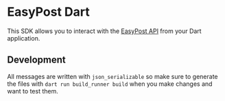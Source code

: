 # EasyPost Dart

This SDK allows you to interact with the [EasyPost API](https://www.easypost.com/docs/api) from your Dart application.

## Development

All messages are written with `json_serializable` so make sure to generate the
files with `dart run build_runner build` when you make changes and want to test
them.

